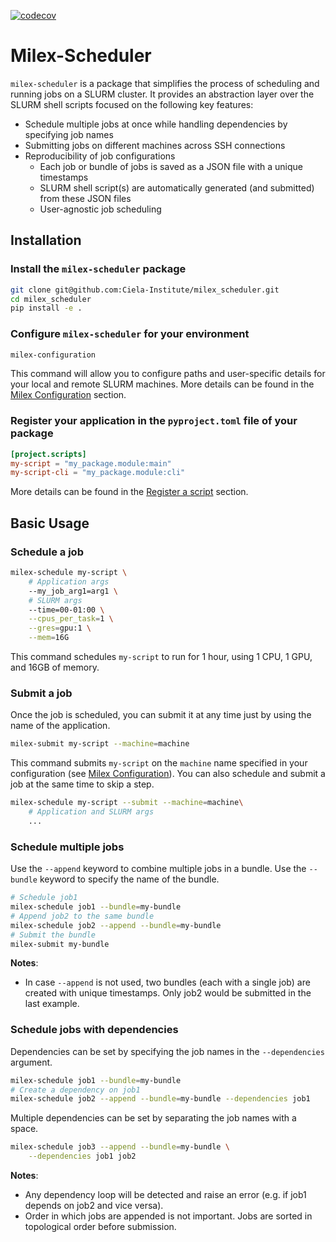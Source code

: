 [![codecov](https://codecov.io/gh/Ciela-Institute/milex_scheduler/graph/badge.svg?token=Pk5zRgoJCb)](https://codecov.io/gh/Ciela-Institute/milex_scheduler)

# Milex-Scheduler

`milex-scheduler` is a package that simplifies the process of scheduling and
running jobs on a SLURM cluster. It provides an abstraction layer over the SLURM
shell scripts focused on the following key features:

- Schedule multiple jobs at once while handling dependencies by specifying job
  names
- Submitting jobs on different machines across SSH connections
- Reproducibility of job configurations
  - Each job or bundle of jobs is saved as a JSON file with a unique timestamps
  - SLURM shell script(s) are automatically generated (and submitted) from these
    JSON files
  - User-agnostic job scheduling

## Installation

### Install the `milex-scheduler` package

```bash
git clone git@github.com:Ciela-Institute/milex_scheduler.git
cd milex_scheduler
pip install -e .
```

### Configure `milex-scheduler` for your environment

```bash
milex-configuration
```

This command will allow you to configure paths and user-specific details for
your local and remote SLURM machines. More details can be found in the
[Milex Configuration](#Milex-Configuration) section.

### Register your application in the `pyproject.toml` file of your package

```toml
[project.scripts]
my-script = "my_package.module:main"
my-script-cli = "my_package.module:cli"
```

More details can be found in the [Register a script](#Register-a-script)
section.

## Basic Usage

### Schedule a job

```bash
milex-schedule my-script \
    # Application args
    --my_job_arg1=arg1 \
    # SLURM args
    --time=00-01:00 \
    --cpus_per_task=1 \
    --gres=gpu:1 \
    --mem=16G
```

This command schedules `my-script` to run for 1 hour, using 1 CPU, 1 GPU, and
16GB of memory.

### Submit a job

Once the job is scheduled, you can submit it at any time just by using the name
of the application.

```bash
milex-submit my-script --machine=machine
```

This command submits `my-script` on the `machine` name specified in your
configuration (see [Milex Configuration](#Milex-Configuration)). You can also
schedule and submit a job at the same time to skip a step.

```bash
milex-schedule my-script --submit --machine=machine\
    # Application and SLURM args
    ...
```

### Schedule multiple jobs

Use the `--append` keyword to combine multiple jobs in a bundle. Use the
`--bundle` keyword to specify the name of the bundle.

```bash
# Schedule job1
milex-schedule job1 --bundle=my-bundle
# Append job2 to the same bundle
milex-schedule job2 --append --bundle=my-bundle
# Submit the bundle
milex-submit my-bundle
```

**Notes**:

- In case `--append` is not used, two bundles (each with a single job) are
  created with unique timestamps. Only job2 would be submitted in the last
  example.

### Schedule jobs with dependencies

Dependencies can be set by specifying the job names in the `--dependencies`
argument.

```bash
milex-schedule job1 --bundle=my-bundle
# Create a dependency on job1
milex-schedule job2 --append --bundle=my-bundle --dependencies job1
```

Multiple dependencies can be set by separating the job names with a space.

```bash
milex-schedule job3 --append --bundle=my-bundle \
    --dependencies job1 job2
```

<!--The `--dependency_type` argument specifies the type of dependency. The default-->
<!--is `afterany`.-->

**Notes**:

- Any dependency loop will be detected and raise an error (e.g. if job1 depends
  on job2 and vice versa).
- Order in which jobs are appended is not important. Jobs are sorted in
  topological order before submission.
  <!--- `--dependency_type` can be a list of same length as `--dependencies` or a-->
    <!--single value to be broadcasted.-->
